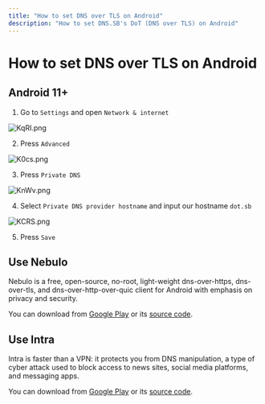 ```yaml
---
title: "How to set DNS over TLS on Android"
description: "How to set DNS.SB's DoT (DNS over TLS) on Android"
---
```


# How to set DNS over TLS on Android

## Android 11+

1. Go to `Settings` and open `Network & internet`

![KqRI.png](https://s3.image.hosting/2021/07/02/KqRI.png)

2. Press `Advanced`

![K0cs.png](https://s3.image.hosting/2021/07/02/K0cs.png)

3. Press `Private DNS`

![KnWv.png](https://s3.image.hosting/2021/07/02/KnWv.png)

4. Select `Private DNS provider hostname` and input our hostname `dot.sb`

![KCRS.png](https://s3.image.hosting/2021/07/02/KCRS.png)

5. Press `Save`

## Use Nebulo

Nebulo is a free, open-source, no-root, light-weight dns-over-https, dns-over-tls, and dns-over-http-over-quic client for Android with emphasis on privacy and security.

You can download from [Google Play](https://play.google.com/store/apps/details?id=com.frostnerd.smokescreen) or its [source code](https://git.frostnerd.com/PublicAndroidApps/smokescreen).

## Use Intra

Intra is faster than a VPN: it protects you from DNS manipulation, a type of cyber attack used to block access to news sites, social media platforms, and messaging apps.

You can download from [Google Play](https://play.google.com/store/apps/details?id=app.intra) or its [source code](https://github.com/Jigsaw-Code/intra).
